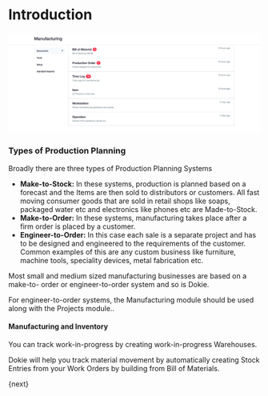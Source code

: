 <!-- add-breadcrumbs -->
# Introduction

<img class="screenshot" alt="Task" src="./assets/manufacturing.png">

### Types of Production Planning

Broadly there are three types of Production Planning Systems

  * __Make-to-Stock:__ In these systems, production is planned based on a forecast and the Items are then sold to distributors or customers. All fast moving consumer goods that are sold in retail shops like soaps, packaged water etc and electronics like phones etc are Made-to-Stock.
  * __Make-to-Order:__ In these systems, manufacturing takes place after a firm order is placed by a customer.
  * __Engineer-to-Order:__ In this case each sale is a separate project and has to be designed and engineered to the requirements of the customer. Common examples of this are any custom business like furniture, machine tools, speciality devices, metal fabrication etc.

Most small and medium sized manufacturing businesses are based on a make-to-
order or engineer-to-order system and so is Dokie.

For engineer-to-order systems, the Manufacturing module should be used along
with the Projects module..

#### Manufacturing and Inventory

You can track work-in-progress by creating work-in-progress Warehouses.

Dokie will help you track material movement by automatically creating Stock
Entries from your Work Orders by building from Bill of Materials.

{next}